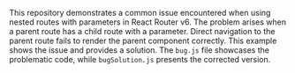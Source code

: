 This repository demonstrates a common issue encountered when using nested routes with parameters in React Router v6.  The problem arises when a parent route has a child route with a parameter. Direct navigation to the parent route fails to render the parent component correctly. This example shows the issue and provides a solution.  The `bug.js` file showcases the problematic code, while `bugSolution.js` presents the corrected version.